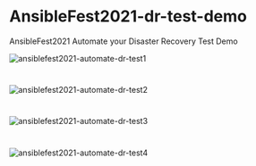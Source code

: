 # AnsibleFest2021-dr-test-demo

AnsibleFest2021 Automate your Disaster Recovery Test Demo

![ansiblefest2021-automate-dr-test1](https://github.com/jopaik/dr-test-demo/blob/main/images/dr-demo-1.png)
#

![ansiblefest2021-automate-dr-test2](https://github.com/jopaik/dr-test-demo/blob/main/images/dr-demo-2.png)
#

![ansiblefest2021-automate-dr-test3](https://github.com/jopaik/dr-test-demo/blob/main/images/dr-demo-3.png)
#

![ansiblefest2021-automate-dr-test4](https://github.com/jopaik/dr-test-demo/blob/main/images/dr-demo-4.png)
#
